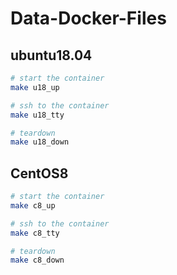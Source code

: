 # Data-Docker-Files


## ubuntu18.04
```bash
# start the container
make u18_up

# ssh to the container
make u18_tty

# teardown
make u18_down
```

## CentOS8
```bash
# start the container
make c8_up

# ssh to the container
make c8_tty

# teardown
make c8_down
```

